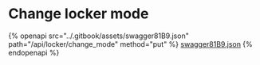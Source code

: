 # Change locker mode

{% openapi src="../.gitbook/assets/swagger81B9.json" path="/api/locker/change_mode" method="put" %}
[swagger81B9.json](../.gitbook/assets/swagger81B9.json)
{% endopenapi %}

